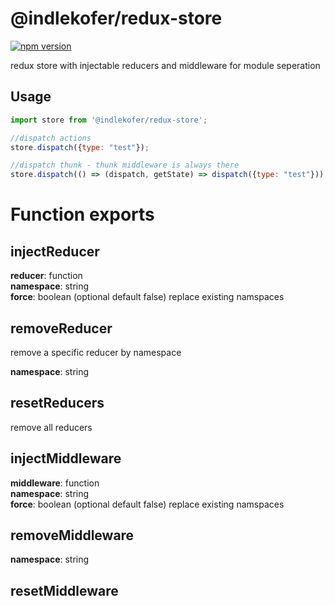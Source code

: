 # @indlekofer/redux-store

[![npm version](https://badge.fury.io/js/%40indlekofer%2Fredux-store.svg)](https://badge.fury.io/js/%40indlekofer%2Fredux-store)

redux store with injectable reducers and middleware for module seperation

## Usage

```js
import store from '@indlekofer/redux-store';

//dispatch actions
store.dispatch({type: "test"});

//dispatch thunk - thunk middleware is always there
store.dispatch(() => (dispatch, getState) => dispatch({type: "test"}));
```

# Function exports

## injectReducer

  **reducer**: function  
  **namespace**: string  
  **force**: boolean (optional default false) replace existing namspaces  

## removeReducer

remove a specific reducer by namespace

  **namespace**: string  

## resetReducers

remove all reducers

## injectMiddleware

  **middleware**: function  
  **namespace**: string  
  **force**: boolean (optional default false) replace existing namspaces  

## removeMiddleware

  **namespace**: string  

## resetMiddleware

